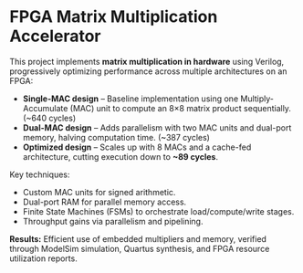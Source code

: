 # FPGA Matrix Multiplication Accelerator

This project implements **matrix multiplication in hardware** using Verilog, progressively optimizing performance across multiple architectures on an FPGA:

- **Single-MAC design** – Baseline implementation using one Multiply-Accumulate (MAC) unit to compute an 8×8 matrix product sequentially. (~640 cycles)
- **Dual-MAC design** – Adds parallelism with two MAC units and dual-port memory, halving computation time. (~387 cycles)
- **Optimized design** – Scales up with 8 MACs and a cache-fed architecture, cutting execution down to **~89 cycles**.

Key techniques:
- Custom MAC units for signed arithmetic.
- Dual-port RAM for parallel memory access.
- Finite State Machines (FSMs) to orchestrate load/compute/write stages.
- Throughput gains via parallelism and pipelining.

**Results:** Efficient use of embedded multipliers and memory, verified through ModelSim simulation, Quartus synthesis, and FPGA resource utilization reports.
